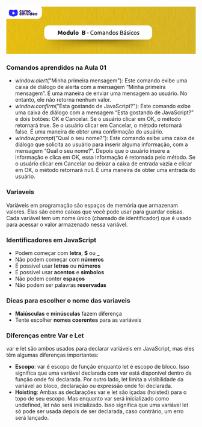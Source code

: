 <p align="center">
<img src="../images/Header-modulo-B.png">
</p>

### Comandos aprendidos na Aula 01
- *window.alert*("Minha primeira mensagem"): Este comando exibe uma caixa de diálogo de alerta com a mensagem “Minha primeira mensagem”. É uma maneira de enviar uma mensagem ao usuário. No entanto, ele não retorna nenhum valor.
- *window.confirm*("Esta gostando de JavaScript?"): Este comando exibe uma caixa de diálogo com a mensagem “Esta gostando de JavaScript?” e dois botões: OK e Cancelar. Se o usuário clicar em OK, o método retornará true. Se o usuário clicar em Cancelar, o método retornará false. É uma maneira de obter uma confirmação do usuário.
- *window.prompt*("Qual o seu nome?"): Este comando exibe uma caixa de diálogo que solicita ao usuário para inserir alguma informação, com a mensagem “Qual o seu nome?”. Depois que o usuário insere a informação e clica em OK, essa informação é retornada pelo método. Se o usuário clicar em Cancelar ou deixar a caixa de entrada vazia e clicar em OK, o método retornará null. É uma maneira de obter uma entrada do usuário.


### Variaveis
Variáveis em programação são espaços de memória que armazenam valores. Elas são como caixas que você pode usar para guardar coisas. Cada variável tem um nome único (chamado de identificador) que é usado para acessar o valor armazenado nessa variável.

### Identificadores em JavaScript

- Podem começar com **letra**, **$** ou **_**
- Não podem começar com **números**
- É possivel usar **letras** ou **números**
- É possivel usar **acentos** e **símbolos**
- Não podem conter **espaços**
- Não podem ser palavras **reservadas**

### Dicas para escolher o nome das variaveis
- **Maiúsculas** e **minúsculas** fazem diferença
- Tente escolher **nomes coerentes** para as variáveis

### Diferenças entre Var e Let
var e let são ambos usados para declarar variáveis em JavaScript, mas eles têm algumas diferenças importantes:

- **Escopo**: var é escopo de função enquanto let é escopo de bloco. Isso significa que uma variável declarada com var está disponível dentro da função onde foi declarada. Por outro lado, let limita a visibilidade da variável ao bloco, declaração ou expressão onde foi declarada.
- **Hoisting**: Ambas as declarações var e let são içadas (hoisted) para o topo de seu escopo. Mas enquanto var será inicializado como undefined, let não será inicializado. Isso significa que uma variável let só pode ser usada depois de ser declarada, caso contrário, um erro será lançado.
